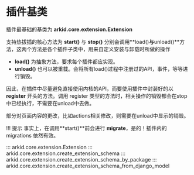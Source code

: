 # 插件基类

插件最基础的基类为 **arkid.core.extension.Extension**

支持热拔插的核心方法为 **start()** 与 **stop()**
分别会调用**load()**与**unload()**方法，这两个方法是各个插件子类中，用来自定义安装与卸载时所做的操作

* **load()** 为抽象方法，要求每个插件都应实现。
* **unload()** 也可以被重载。会将所有load()过程中注册过的API，事件，等等进行销毁。

因此，在插件中尽量避免直接使用内核的API，而要使用插件中封装好的以 **register** 开头的方法。调用 register 类型的方法时，相关操作的销毁都会在stop中已经执行，不需要在unload中去做。

部分对页面内容的更改，比如actions相关修改，则需要在unload中显示的销毁。

!!! 提示
    事实上，在调用**start()**前会进行 **migrate**，是的！插件内的 migrations 依然有效。


::: arkid.core.extension.Extension
::: arkid.core.extension.create_extension_schema
::: arkid.core.extension.create_extension_schema_by_package
::: arkid.core.extension.create_extension_schema_from_django_model
